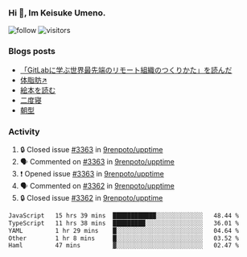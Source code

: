 ### Hi 👋, Im Keisuke Umeno.

<!--
**9renpoto/9renpoto** is a ✨ _special_ ✨ repository because its `README.md` (this file) appears on your GitHub profile.

Here are some ideas to get you started:

- 🔭 I’m currently working on ...
- 🌱 I’m currently learning ...
- 👯 I’m looking to collaborate on ...
- 🤔 I’m looking for help with ...
- 💬 Ask me about ...
- 📫 How to reach me: ...
- 😄 Pronouns: ...
- ⚡ Fun fact: ...
-->

![follow](https://img.shields.io/github/followers/9renpoto?label=Follow&style=social)
![visitors](https://komarev.com/ghpvc/?username=9renpoto&label=Profile%20views&color=0e75b6&style=flat)

### Blogs posts

<!-- BLOG-POST-LIST:START -->
- [「GitLabに学ぶ世界最先端のリモート組織のつくりかた」を読んだ](https://9renpoto.win/entry/2024/09/10/remote_organization)
- [体脂肪↗](https://9renpoto.win/entry/2024/08/12/gaining_fat)
- [絵本を読む](https://9renpoto.win/entry/2024/07/26/picture_book)
- [二度寝](https://9renpoto.win/entry/2024/07/18/going_back_to_sleep)
- [朝型](https://9renpoto.win/entry/2024/05/29/im-an-early)
<!-- BLOG-POST-LIST:END -->

### Activity

<!--START_SECTION:activity-->
1. 🔒 Closed issue [#3363](https://github.com/9renpoto/upptime/issues/3363) in [9renpoto/upptime](https://github.com/9renpoto/upptime)
2. 🗣 Commented on [#3363](https://github.com/9renpoto/upptime/issues/3363#issuecomment-2381656590) in [9renpoto/upptime](https://github.com/9renpoto/upptime)
3. ❗ Opened issue [#3363](https://github.com/9renpoto/upptime/issues/3363) in [9renpoto/upptime](https://github.com/9renpoto/upptime)
4. 🗣 Commented on [#3362](https://github.com/9renpoto/upptime/issues/3362#issuecomment-2381639955) in [9renpoto/upptime](https://github.com/9renpoto/upptime)
5. 🔒 Closed issue [#3362](https://github.com/9renpoto/upptime/issues/3362) in [9renpoto/upptime](https://github.com/9renpoto/upptime)
<!--END_SECTION:activity-->

<!--START_SECTION:waka-->

```txt
JavaScript   15 hrs 39 mins  ████████████░░░░░░░░░░░░░   48.44 %
TypeScript   11 hrs 38 mins  █████████░░░░░░░░░░░░░░░░   36.01 %
YAML         1 hr 29 mins    █░░░░░░░░░░░░░░░░░░░░░░░░   04.64 %
Other        1 hr 8 mins     █░░░░░░░░░░░░░░░░░░░░░░░░   03.52 %
Haml         47 mins         ▓░░░░░░░░░░░░░░░░░░░░░░░░   02.47 %
```

<!--END_SECTION:waka-->
